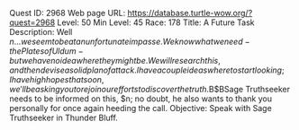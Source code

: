Quest ID: 2968
Web page URL: https://database.turtle-wow.org/?quest=2968
Level: 50
Min Level: 45
Race: 178
Title: A Future Task
Description: Well $n... we seem to be at an unfortunate impasse.We know what we need - the Plates of Uldum - but we have no idea where they might be.We will research this, and then devise a solid plan of attack.I have a couple ideas where to start looking; I have high hopes that soon, we'll be asking you to rejoin our efforts to discover the truth.$B$BSage Truthseeker needs to be informed on this, $n; no doubt, he also wants to thank you personally for once again heeding the call.
Objective: Speak with Sage Truthseeker in Thunder Bluff.
